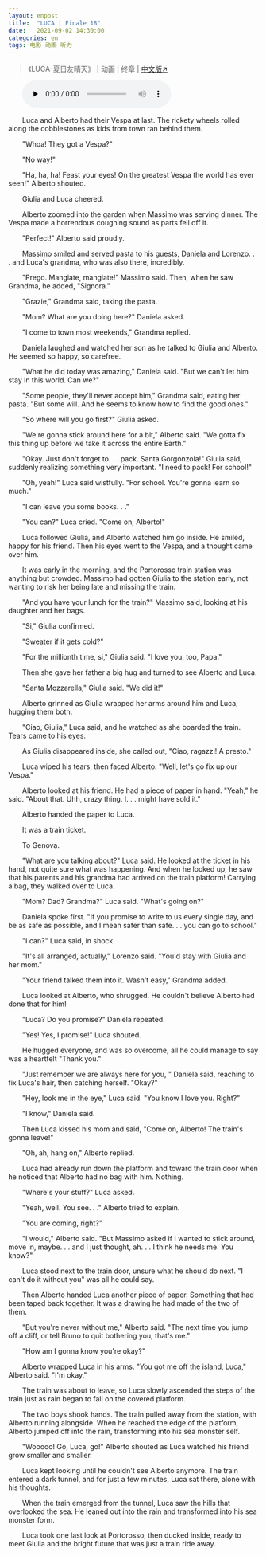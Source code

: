 ```yaml
---
layout: enpost
title:  "LUCA | Finale 18"
date:   2021-09-02 14:30:00
categories: en
tags: 电影 动画 听力
---
```


>《LUCA-夏日友晴天》 | 动画 | 终章 | [中文版↗](https://buyivi.xyz/wenji/luca-chapter18/)

​&emsp;&emsp;<audio id="audio" controls="" preload="none">
      <source id="m4a" src="https://buyivi.xyz/wenji/files/audio/Luca/Chapter18.m4a">
</audio>

&emsp;&emsp;Luca and Alberto had their Vespa at last. The rickety wheels rolled along the cobblestones as kids from town ran behind them.

&emsp;&emsp;"Whoa! They got a Vespa?"

&emsp;&emsp;"No way!"

&emsp;&emsp;"Ha, ha, ha! Feast your eyes! On the greatest Vespa the world has ever seen!" Alberto shouted.

&emsp;&emsp;Giulia and Luca cheered.

&emsp;&emsp;Alberto zoomed into the garden when Massimo was serving dinner. The Vespa made a horrendous coughing sound as parts fell off it.

&emsp;&emsp;"Perfect!" Alberto said proudly.

&emsp;&emsp;Massimo smiled and served pasta to his guests, Daniela and Lorenzo. . . and Luca's grandma, who was also there, incredibly.

&emsp;&emsp;"Prego. Mangiate, mangiate!" Massimo said. Then, when he saw Grandma, he added, "Signora."

&emsp;&emsp;"Grazie," Grandma said, taking the pasta.

&emsp;&emsp;"Mom? What are you doing here?" Daniela asked.

&emsp;&emsp;"I come to town most weekends," Grandma replied.

&emsp;&emsp;Daniela laughed and watched her son as he talked to Giulia and Alberto. He seemed so happy, so carefree.

&emsp;&emsp;"What he did today was amazing," Daniela said. "But we can't let him stay in this world. Can we?"

&emsp;&emsp;"Some people, they'll never accept him," Grandma said, eating her pasta. "But some will. And he seems to know how to find the good ones."

&emsp;&emsp;"So where will you go first?" Giulia asked.

&emsp;&emsp;"We're gonna stick around here for a bit," Alberto said. "We gotta fix this thing up before we take it across the entire Earth."

&emsp;&emsp;"Okay. Just don't forget to. . . pack. Santa Gorgonzola!" Giulia said, suddenly realizing something very important. "I need to pack! For school!"

&emsp;&emsp;"Oh, yeah!" Luca said wistfully. "For school. You're gonna learn so much."

&emsp;&emsp;"I can leave you some books. . ."

&emsp;&emsp;"You can?" Luca cried. "Come on, Alberto!"

&emsp;&emsp;Luca followed Giulia, and Alberto watched him go inside. He smiled, happy for his friend. Then his eyes went to the Vespa, and a thought came over him.

&emsp;&emsp;It was early in the morning, and the Portorosso train station was anything but crowded. Massimo had gotten Giulia to the station early, not wanting to risk her being late and missing the train.

&emsp;&emsp;"And you have your lunch for the train?" Massimo said, looking at his daughter and her bags.

&emsp;&emsp;"Si," Giulia confirmed.

&emsp;&emsp;"Sweater if it gets cold?"

&emsp;&emsp;"For the millionth time, si," Giulia said. "I love you, too, Papa."

&emsp;&emsp;Then she gave her father a big hug and turned to see Alberto and Luca.

&emsp;&emsp;"Santa Mozzarella," Giulia said. "We did it!"

&emsp;&emsp;Alberto grinned as Giulia wrapped her arms around him and Luca, hugging them both.

&emsp;&emsp;"Ciao, Giulia," Luca said, and he watched as she boarded the train. Tears came to his eyes.

&emsp;&emsp;As Giulia disappeared inside, she called out, "Ciao, ragazzi! A presto."

&emsp;&emsp;Luca wiped his tears, then faced Alberto. "Well, let's go fix up our Vespa."

&emsp;&emsp;Alberto looked at his friend. He had a piece of paper in hand. "Yeah," he said. "About that. Uhh, crazy thing. I. . . might have sold it."

&emsp;&emsp;Alberto handed the paper to Luca.

&emsp;&emsp;It was a train ticket.

&emsp;&emsp;To Genova.

&emsp;&emsp;"What are you talking about?" Luca said. He looked at the ticket in his hand, not quite sure what was happening. And when he looked up, he saw that his parents and his grandma had arrived on the train platform! Carrying a bag, they walked over to Luca.

&emsp;&emsp;"Mom? Dad? Grandma?" Luca said. "What's going on?"

&emsp;&emsp;Daniela spoke first. "If you promise to write to us every single day, and be as safe as possible, and I mean safer than safe. . . you can go to school."

&emsp;&emsp;"I can?" Luca said, in shock.

&emsp;&emsp;"It's all arranged, actually," Lorenzo said. "You'd stay with Giulia and her mom."

&emsp;&emsp;"Your friend talked them into it. Wasn't easy," Grandma added.

&emsp;&emsp;Luca looked at Alberto, who shrugged. He couldn't believe Alberto had done that for him!

&emsp;&emsp;"Luca? Do you promise?" Daniela repeated.

&emsp;&emsp;"Yes! Yes, I promise!" Luca shouted.

&emsp;&emsp;He hugged everyone, and was so overcome, all he could manage to say was a heartfelt "Thank you."

&emsp;&emsp;"Just remember we are always here for you, " Daniela said, reaching to fix Luca's hair, then catching herself. "Okay?"

&emsp;&emsp;"Hey, look me in the eye," Luca said. "You know I love you. Right?"

&emsp;&emsp;"I know," Daniela said.

&emsp;&emsp;Then Luca kissed his mom and said, "Come on, Alberto! The train's gonna leave!"

&emsp;&emsp;"Oh, ah, hang on," Alberto replied.

&emsp;&emsp;Luca had already run down the platform and toward the train door when he noticed that Alberto had no bag with him. Nothing.

&emsp;&emsp;"Where's your stuff?" Luca asked.

&emsp;&emsp;"Yeah, well. You see. . ." Alberto tried to explain.

&emsp;&emsp;"You are coming, right?"

&emsp;&emsp;"I would," Alberto said. "But Massimo asked if I wanted to stick around, move in, maybe. . . and I just thought, ah. . . I think he needs me. You know?"

&emsp;&emsp;Luca stood next to the train door, unsure what he should do next. "I can't do it without you" was all he could say.

&emsp;&emsp;Then Alberto handed Luca another piece of paper. Something that had been taped back together. It was a drawing he had made of the two of them.

&emsp;&emsp;"But you're never without me," Alberto said. "The next time you jump off a cliff, or tell Bruno to quit bothering you, that's me."

&emsp;&emsp;"How am I gonna know you're okay?"

&emsp;&emsp;Alberto wrapped Luca in his arms. "You got me off the island, Luca," Alberto said. "I'm okay."

&emsp;&emsp;The train was about to leave, so Luca slowly ascended the steps of the train just as rain began to fall on the covered platform.

&emsp;&emsp;The two boys shook hands. The train pulled away from the station, with Alberto running alongside. When he reached the edge of the platform, Alberto jumped off into the rain, transforming into his sea monster self.

&emsp;&emsp;"Wooooo! Go, Luca, go!" Alberto shouted as Luca watched his friend grow smaller and smaller.

&emsp;&emsp;Luca kept looking until he couldn't see Alberto anymore. The train entered a dark tunnel, and for just a few minutes, Luca sat there, alone with his thoughts.

&emsp;&emsp;When the train emerged from the tunnel, Luca saw the hills that overlooked the sea. He leaned out into the rain and transformed into his sea monster form.

&emsp;&emsp;Luca took one last look at Portorosso, then ducked inside, ready to meet Giulia and the bright future that was just a train ride away.